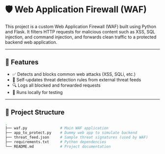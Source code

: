 # 🛡️ Web Application Firewall (WAF)

This project is a custom Web Application Firewall (WAF) built using Python and Flask. It filters HTTP requests for malicious content such as XSS, SQL injection, and command injection, and forwards clean traffic to a protected backend web application.

---

## 🚀 Features

- ✅ Detects and blocks common web attacks (XSS, SQLi, etc.)
- 🔄 Self-updates threat detection rules from external threat feeds
- 🔍 Logs all blocked and forwarded requests
- 🧪 Runs locally for testing 

---

## 🧱 Project Structure

```bash
.
├── waf.py               # Main WAF application
├── app_to_protect.py    # Dummy web app to simulate backend
├── threat_feed.json     # Sample threat signatures (used by WAF)
├── requirements.txt     # Python dependencies
└── README.md            # Project documentation
